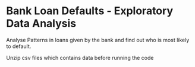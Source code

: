 # Bank Loan Defaults - Exploratory Data Analysis

Analyse Patterns in loans given by the bank and find out who is most likely to default.

Unzip csv files which contains data before running the code
